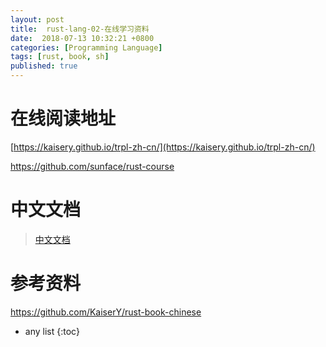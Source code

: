 ```yaml
---
layout: post
title:  rust-lang-02-在线学习资料
date:  2018-07-13 10:32:21 +0800
categories: [Programming Language]
tags: [rust, book, sh]
published: true
---
```


# 在线阅读地址

[https://kaisery.github.io/trpl-zh-cn/](https://kaisery.github.io/trpl-zh-cn/)

https://github.com/sunface/rust-course

# 中文文档

> [中文文档](https://kaisery.gitbooks.io/rust-book-chinese/content/)

# 参考资料

https://github.com/KaiserY/rust-book-chinese

* any list
{:toc}